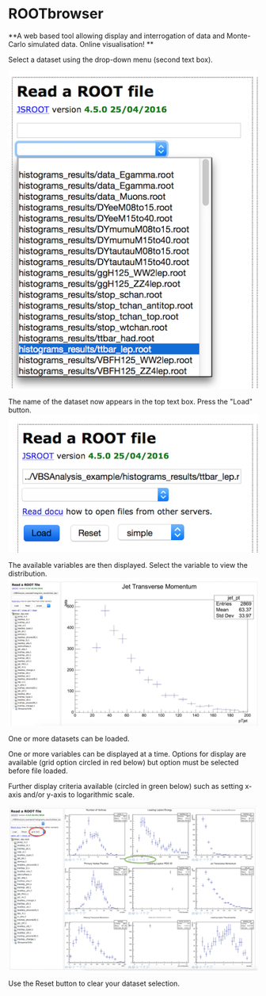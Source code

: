 # ROOTbrowser

**A web based tool allowing display and interrogation of data and Monte-Carlo simulated data. Online visualisation!
**

Select a dataset using the drop-down menu (second text box).

![](pictures/ROOTbrowser/SelectNtuple.png)

The name of the dataset now appears in the top text box.
Press the "Load" button.
![](pictures/ROOTbrowser/Load.png)

The available variables are then displayed.  Select the variable to view the distribution.
![](pictures/ROOTbrowser/JetPT.jpg)


One or more datasets can be loaded.  

One or more variables can be displayed at a time.  Options for display are available (grid option circled in red below) but option must be selected before file loaded.

Further display criteria available (circled in green below) such as setting x-axis and/or y-axis to logarithmic scale.


![](pictures/ROOTbrowser/gridROOTbrowser.png)

Use the Reset button to clear your dataset selection.








